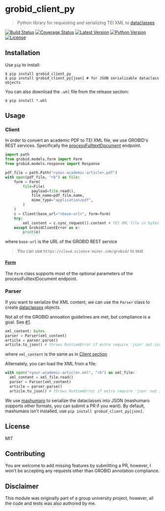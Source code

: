 # grobid_client_py
> Python library for requesting and serializing TEI XML to [dataclasses](https://docs.python.org/3/library/dataclasses.html)

[![Build Status](https://github.com/ram02z/grobid_client_py/workflows/tests/badge.svg)](https://github.com/ram02z/grobid_client_py/actions)
[![Coverage Status](https://coveralls.io/repos/github/ram02z/grobid_client_py/badge.svg)](https://coveralls.io/github/ram02z/grobid_client_py)
[![Latest Version](https://img.shields.io/pypi/v/grobid_client_py.svg)](https://pypi.python.org/pypi/grobid_client_py)
[![Python Version](https://img.shields.io/pypi/pyversions/grobid_client_py.svg)](https://pypi.python.org/pypi/grobid_client_py)
[![License](https://img.shields.io/badge/MIT-blue.svg)](https://opensource.org/licenses/MIT)

## Installation

Use `pip` to install:

```shell
$ pip install grobid_client_py
$ pip install grobid_client_py[json] # for JSON serializable dataclass objects
```


You can also download the `.whl` file from the release section:

```shell
$ pip install *.whl
```

## Usage

### Client

In order to convert an academic PDF to TEI XML file, we use GROBID's REST
services. Specifically the [processFulltextDocument](https://grobid.readthedocs.io/en/latest/Grobid-service/#apiprocessfulltextdocument) endpoint.


```python
import path
from grobid.models.form import Form
from grobid.models.response import Response

pdf_file = path.Path("<your-academic-article>.pdf")
with open(pdf_file, "rb") as file:
    form = Form(
        file=File(
            payload=file.read(),
            file_name=pdf_file.name,
            mime_type="application/pdf",
        )
    )
    c = Client(base_url="<base-url>", form=form)
    try:
        xml_content = c.sync_request().content # TEI XML file in bytes
    except GrobidClientError as e:
        print(e)
```

where `base-url` is the URL of the GROBID REST service

> You can use `https://cloud.science-miner.com/grobid/` to test

#### [Form](https://github.com/ram02z/grobid_client_py/blob/master/src/grobid/models/form.py#L20)

The `Form` class supports most of the optional parameters of the processFulltextDocument
endpoint.


### Parser

If you want to serialize the XML content, we can use the `Parser` class to
create [dataclasses](https://docs.python.org/3/library/dataclasses.html)
objects.

Not all of the GROBID annoation guidelines are met, but compliance is a goal.
See [#1](https://github.com/ram02z/grobid_client_py/issues/1).

```python
xml_content: bytes
parser = Parser(xml_content)
article = parser.parse()
article.to_json() # throws RuntimeError if extra require 'json' not installed
```

where `xml_content` is the same as in [Client section](#client)

Alternately, you can load the XML from a file:

```python
with open("<your-academic-article>.xml", "rb") as xml_file:
  xml_content = xml_file.read()
  parser = Parser(xml_content)
  article = parser.parse()
  article.to_json() # throws RuntimeError if extra require 'json' not installed
```

We use [mashumaro](https://github.com/Fatal1ty/mashumaro) to serialize the
dataclasses into JSON (mashumaro supports other formats, you can submit a PR if
you want). By default, mashumaro isn't installed, use `pip install
grobid_client_py[json]`.

## License

MIT

## Contributing

You are welcome to add missing features by submitting a PR, however, I won't be
accepting any requests other than GROBID annotation compliance.

## Disclaimer

This module was originally part of a group university project, however, all the
code and tests was also authored by me.
